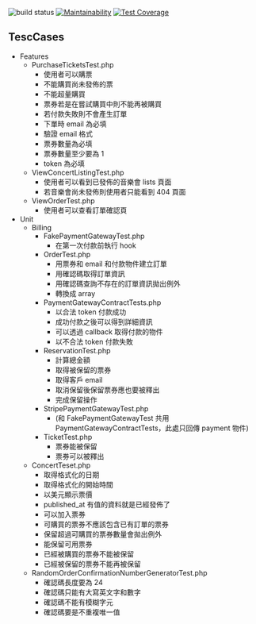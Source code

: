 ![build status](https://github.com/guitarbien/ticketbeast/workflows/build/badge.svg)
[![Maintainability](https://api.codeclimate.com/v1/badges/9497ee4766c2dbe824f0/maintainability)](https://codeclimate.com/github/guitarbien/ticketbeast/maintainability)
[![Test Coverage](https://api.codeclimate.com/v1/badges/9497ee4766c2dbe824f0/test_coverage)](https://codeclimate.com/github/guitarbien/ticketbeast/test_coverage)

## TescCases
- Features
    - PurchaseTicketsTest.php
        * 使用者可以購票
        * 不能購買尚未發佈的票
        * 不能超量購買
        * 票券若是在嘗試購買中則不能再被購買
        * 若付款失敗則不會產生訂單
        * 下單時 email 為必填
        * 驗證 email 格式
        * 票券數量為必填
        * 票券數量至少要為 1
        * token 為必填
    - ViewConcertListingTest.php
        * 使用者可以看到已發佈的音樂會 lists 頁面
        * 若音樂會尚未發佈則使用者只能看到 404 頁面
    - ViewOrderTest.php
        * 使用者可以查看訂單確認頁
- Unit
    - Billing
        - FakePaymentGatewayTest.php
            * 在第一次付款前執行 hook
        - OrderTest.php
            * 用票券和 email 和付款物件建立訂單
            * 用確認碼取得訂單資訊
            * 用確認碼查詢不存在的訂單資訊拋出例外
            * 轉換成 array
        - PaymentGatewayContractTests.php
            * 以合法 token 付款成功
            * 成功付款之後可以得到詳細資訊
            * 可以透過 callback 取得付款的物件
            * 以不合法 token 付款失敗
        - ReservationTest.php
            * 計算總金額
            * 取得被保留的票券
            * 取得客戶 email
            * 取消保留後保留票券應也要被釋出
            * 完成保留操作
        - StripePaymentGatewayTest.php
            * (和 FakePaymentGatewayTest 共用 PaymentGatewayContractTests，此處只回傳 payment 物件)
        - TicketTest.php
            * 票券能被保留
            * 票券可以被釋出
    - ConcertTeset.php
        * 取得格式化的日期
        * 取得格式化的開始時間
        * 以美元顯示票價
        * published_at 有值的資料就是已經發佈了
        * 可以加入票券
        * 可購買的票券不應該包含已有訂單的票券
        * 保留超過可購買的票券數量會拋出例外
        * 能保留可用票券
        * 已經被購買的票券不能被保留
        * 已經被保留的票券不能再被保留
    - RandomOrderConfirmationNumberGeneratorTest.php
        * 確認碼長度要為 24
        * 確認碼只能有大寫英文字和數字
        * 確認碼不能有模糊字元
        * 確認碼要是不重複唯一值
